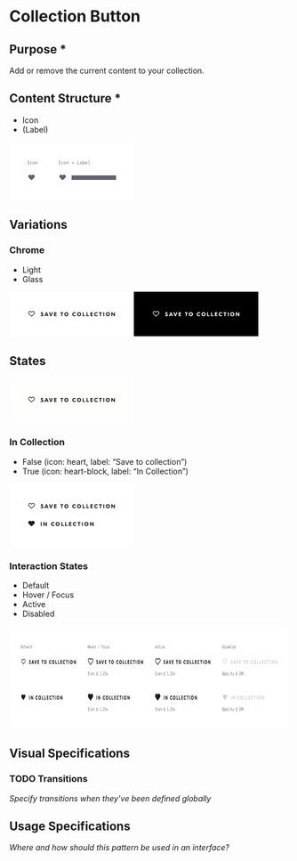 # Collection Button
## Purpose *
Add or remove the current content to your collection.

## Content Structure *
- Icon
- (Label)

<img src="content-structure.jpg" width="224" height="104" />

## Variations
### Chrome
- Light
- Glass

<img src="variation__chrome.jpg" width="448" height="80" />

## States

<img src="states__transition.gif" width="224" height="80" />

### In Collection
- False (icon: heart, label: “Save to collection”)
- True (icon: heart-block, label: “In Collection”)

<img src="states__in-collection.jpg" width="224" height="112" />

### Interaction States
- Default
- Hover / Focus
- Active
- Disabled

<img src="states__interaction.jpg" width="800" height="184" />

## Visual Specifications
### TODO Transitions
*Specify transitions when they've been defined globally*

## Usage Specifications
*Where and how should this pattern be used in an interface?*
